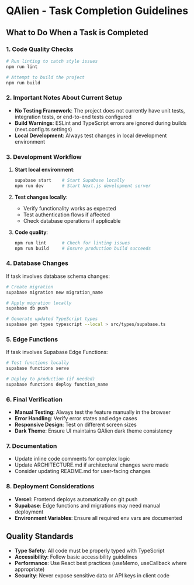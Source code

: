 # QAlien - Task Completion Guidelines

## What to Do When a Task is Completed

### 1. Code Quality Checks
```bash
# Run linting to catch style issues
npm run lint

# Attempt to build the project
npm run build
```

### 2. Important Notes About Current Setup
- **No Testing Framework**: The project does not currently have unit tests, integration tests, or end-to-end tests configured
- **Build Warnings**: ESLint and TypeScript errors are ignored during builds (next.config.ts settings)
- **Local Development**: Always test changes in local development environment

### 3. Development Workflow
1. **Start local environment**:
   ```bash
   supabase start    # Start Supabase locally
   npm run dev       # Start Next.js development server
   ```

2. **Test changes locally**:
   - Verify functionality works as expected
   - Test authentication flows if affected
   - Check database operations if applicable

3. **Code quality**:
   ```bash
   npm run lint      # Check for linting issues
   npm run build     # Ensure production build succeeds
   ```

### 4. Database Changes
If task involves database schema changes:
```bash
# Create migration
supabase migration new migration_name

# Apply migration locally
supabase db push

# Generate updated TypeScript types
supabase gen types typescript --local > src/types/supabase.ts
```

### 5. Edge Functions
If task involves Supabase Edge Functions:
```bash
# Test functions locally
supabase functions serve

# Deploy to production (if needed)
supabase functions deploy function_name
```

### 6. Final Verification
- **Manual Testing**: Always test the feature manually in the browser
- **Error Handling**: Verify error states and edge cases
- **Responsive Design**: Test on different screen sizes
- **Dark Theme**: Ensure UI maintains QAlien dark theme consistency

### 7. Documentation
- Update inline code comments for complex logic
- Update ARCHITECTURE.md if architectural changes were made
- Consider updating README.md for user-facing changes

### 8. Deployment Considerations
- **Vercel**: Frontend deploys automatically on git push
- **Supabase**: Edge functions and migrations may need manual deployment
- **Environment Variables**: Ensure all required env vars are documented

## Quality Standards
- **Type Safety**: All code must be properly typed with TypeScript
- **Accessibility**: Follow basic accessibility guidelines
- **Performance**: Use React best practices (useMemo, useCallback where appropriate)
- **Security**: Never expose sensitive data or API keys in client code